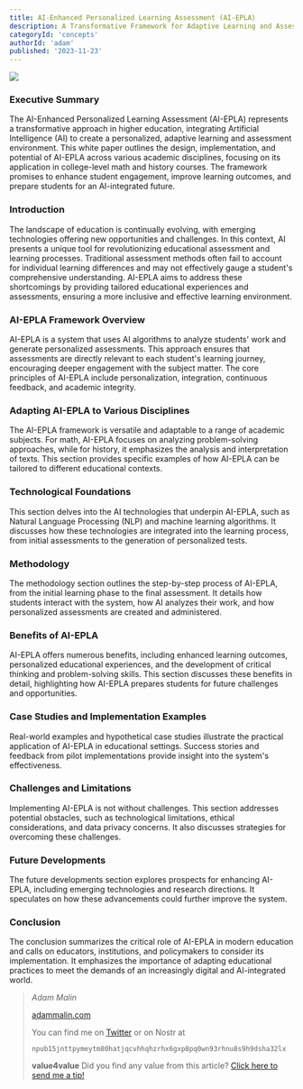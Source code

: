 ```yaml
---
title: AI-Enhanced Personalized Learning Assessment (AI-EPLA)
description: A Transformative Framework for Adaptive Learning and Assessment in Higher Education
categoryId: 'concepts'
authorId: 'adam'
published: '2023-11-23'
---
```


![](http://hedgedoc.malin.onl/uploads/7c54dabe-1b98-41a5-a967-42971f87c832.png)

### Executive Summary
The AI-Enhanced Personalized Learning Assessment (AI-EPLA) represents a transformative approach in higher education, integrating Artificial Intelligence (AI) to create a personalized, adaptive learning and assessment environment. This white paper outlines the design, implementation, and potential of AI-EPLA across various academic disciplines, focusing on its application in college-level math and history courses. The framework promises to enhance student engagement, improve learning outcomes, and prepare students for an AI-integrated future.

### Introduction
The landscape of education is continually evolving, with emerging technologies offering new opportunities and challenges. In this context, AI presents a unique tool for revolutionizing educational assessment and learning processes. Traditional assessment methods often fail to account for individual learning differences and may not effectively gauge a student's comprehensive understanding. AI-EPLA aims to address these shortcomings by providing tailored educational experiences and assessments, ensuring a more inclusive and effective learning environment.

### AI-EPLA Framework Overview
AI-EPLA is a system that uses AI algorithms to analyze students' work and generate personalized assessments. This approach ensures that assessments are directly relevant to each student's learning journey, encouraging deeper engagement with the subject matter. The core principles of AI-EPLA include personalization, integration, continuous feedback, and academic integrity.

### Adapting AI-EPLA to Various Disciplines
The AI-EPLA framework is versatile and adaptable to a range of academic subjects. For math, AI-EPLA focuses on analyzing problem-solving approaches, while for history, it emphasizes the analysis and interpretation of texts. This section provides specific examples of how AI-EPLA can be tailored to different educational contexts.

### Technological Foundations
This section delves into the AI technologies that underpin AI-EPLA, such as Natural Language Processing (NLP) and machine learning algorithms. It discusses how these technologies are integrated into the learning process, from initial assessments to the generation of personalized tests.

### Methodology
The methodology section outlines the step-by-step process of AI-EPLA, from the initial learning phase to the final assessment. It details how students interact with the system, how AI analyzes their work, and how personalized assessments are created and administered.

### Benefits of AI-EPLA
AI-EPLA offers numerous benefits, including enhanced learning outcomes, personalized educational experiences, and the development of critical thinking and problem-solving skills. This section discusses these benefits in detail, highlighting how AI-EPLA prepares students for future challenges and opportunities.

### Case Studies and Implementation Examples
Real-world examples and hypothetical case studies illustrate the practical application of AI-EPLA in educational settings. Success stories and feedback from pilot implementations provide insight into the system's effectiveness.

### Challenges and Limitations
Implementing AI-EPLA is not without challenges. This section addresses potential obstacles, such as technological limitations, ethical considerations, and data privacy concerns. It also discusses strategies for overcoming these challenges.

### Future Developments
The future developments section explores prospects for enhancing AI-EPLA, including emerging technologies and research directions. It speculates on how these advancements could further improve the system.

### Conclusion
The conclusion summarizes the critical role of AI-EPLA in modern education and calls on educators, institutions, and policymakers to consider its implementation. It emphasizes the importance of adapting educational practices to meet the demands of an increasingly digital and AI-integrated world.

> *Adam Malin*
> 
> [adammalin.com](https://adammalin.com)
> 
> You can find me on [Twitter](https://twitter.com/thePR0M3TH3AN) or on Nostr at
> 
> `npub15jnttpymeytm80hatjqcvhhqhzrhx6gxp8pq0wn93rhnu8s9h9dsha32lx`
> 
> **value4value**
> Did you find any value from this article? [Click here to send me a tip!](https://adammalin.com/tip)
